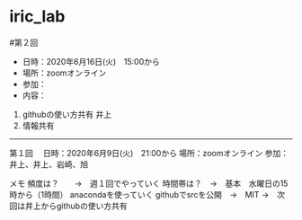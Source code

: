 # iric_lab

#第２回　
- 日時：2020年6月16日(火)　15:00から
- 場所：zoomオンライン
- 参加：
- 内容：

1. githubの使い方共有 井上
2. 情報共有

---

第１回　
日時：2020年6月9日(火)　21:00から
場所：zoomオンライン
参加：井上、井上、岩崎、旭

メモ
頻度は？　　→　週１回でやっていく
時間帯は？　→　基本　水曜日の15時から（1時間）
anacondaを使っていく
githubでsrcを公開　→　MIT
→　次回は井上からgithubの使い方共有
